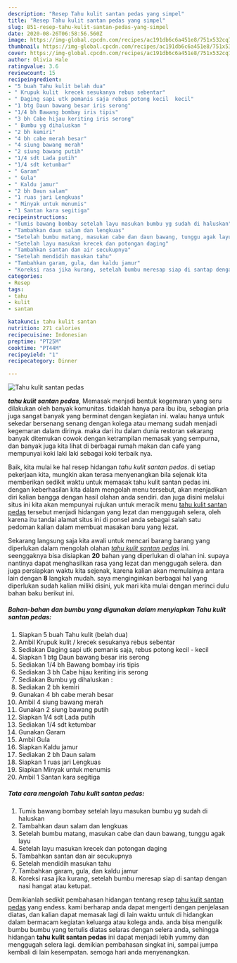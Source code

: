 ```yaml
---
description: "Resep Tahu kulit santan pedas yang simpel"
title: "Resep Tahu kulit santan pedas yang simpel"
slug: 851-resep-tahu-kulit-santan-pedas-yang-simpel
date: 2020-08-26T06:58:56.560Z
image: https://img-global.cpcdn.com/recipes/ac191db6c6a451e8/751x532cq70/tahu-kulit-santan-pedas-foto-resep-utama.jpg
thumbnail: https://img-global.cpcdn.com/recipes/ac191db6c6a451e8/751x532cq70/tahu-kulit-santan-pedas-foto-resep-utama.jpg
cover: https://img-global.cpcdn.com/recipes/ac191db6c6a451e8/751x532cq70/tahu-kulit-santan-pedas-foto-resep-utama.jpg
author: Olivia Hale
ratingvalue: 3.6
reviewcount: 15
recipeingredient:
- "5 buah Tahu kulit belah dua"
- " Krupuk kulit  krecek sesukanya rebus sebentar"
- " Daging sapi utk pemanis saja rebus potong kecil  kecil"
- "1 btg Daun bawang besar iris serong"
- "1/4 bh Bawang bombay iris tipis"
- "3 bh Cabe hijau keriting iris serong"
- " Bumbu yg dihaluskan "
- "2 bh kemiri"
- "4 bh cabe merah besar"
- "4 siung bawang merah"
- "2 siung bawang putih"
- "1/4 sdt Lada putih"
- "1/4 sdt ketumbar"
- " Garam"
- " Gula"
- " Kaldu jamur"
- "2 bh Daun salam"
- "1 ruas jari Lengkuas"
- " Minyak untuk menumis"
- "1 Santan kara segitiga"
recipeinstructions:
- "Tumis bawang bombay setelah layu masukan bumbu yg sudah di haluskan"
- "Tambahkan daun salam dan lengkuas"
- "Setelah bumbu matang, masukan cabe dan daun bawang, tunggu agak layu"
- "Setelah layu masukan krecek dan potongan daging"
- "Tambahkan santan dan air secukupnya"
- "Setelah mendidih masukan tahu"
- "Tambahkan garam, gula, dan kaldu jamur"
- "Koreksi rasa jika kurang, setelah bumbu meresap siap di santap dengan nasi hangat atau ketupat."
categories:
- Resep
tags:
- tahu
- kulit
- santan

katakunci: tahu kulit santan 
nutrition: 271 calories
recipecuisine: Indonesian
preptime: "PT25M"
cooktime: "PT44M"
recipeyield: "1"
recipecategory: Dinner

---
```



![Tahu kulit santan pedas](https://img-global.cpcdn.com/recipes/ac191db6c6a451e8/751x532cq70/tahu-kulit-santan-pedas-foto-resep-utama.jpg)

<b><i>tahu kulit santan pedas</i></b>, Memasak menjadi bentuk kegemaran yang seru dilakukan oleh banyak komunitas. tidaklah hanya para ibu ibu, sebagian pria juga sangat banyak yang berminat dengan kegiatan ini. walau hanya untuk sekedar bersenang senang dengan kolega atau memang sudah menjadi kegemaran dalam dirinya. maka dari itu dalam dunia restoran sekarang banyak ditemukan cowok dengan ketrampilan memasak yang sempurna, dan banyak juga kita lihat di berbagai rumah makan dan cafe yang mempunyai koki laki laki sebagai koki terbaik nya.



Baik, kita mulai ke hal resep hidangan <i>tahu kulit santan pedas</i>. di setiap pekerjaan kita, mungkin akan terasa menyenangkan bila sejenak kita memberikan sedikit waktu untuk memasak tahu kulit santan pedas ini. dengan keberhasilan kita dalam mengolah menu tersebut, akan menjadikan diri kalian bangga dengan hasil olahan anda sendiri. dan juga disini melalui situs ini kita akan mempunyai rujukan untuk meracik menu <u>tahu kulit santan pedas</u> tersebut menjadi hidangan yang lezat dan menggugah selera, oleh karena itu tandai alamat situs ini di ponsel anda sebagai salah satu pedoman kalian dalam membuat masakan baru yang lezat.


Sekarang langsung saja kita awali untuk mencari barang barang yang diperlukan dalam mengolah olahan <u><i>tahu kulit santan pedas</i></u> ini. seenggaknya bisa disiapkan <b>20</b> bahan yang diperlukan di olahan ini. supaya nantinya dapat menghasilkan rasa yang lezat dan menggugah selera. dan juga persiapkan waktu kita sejenak, karena kalian akan memulainya antara lain dengan <b>8</b> langkah mudah. saya menginginkan berbagai hal yang diperlukan sudah kalian miliki disini, yuk mari kita mulai dengan merinci dulu bahan baku berikut ini.

<!--inarticleads1-->

##### Bahan-bahan dan bumbu yang digunakan dalam menyiapkan Tahu kulit santan pedas:

1. Siapkan 5 buah Tahu kulit (belah dua)
1. Ambil  Krupuk kulit / krecek sesukanya rebus sebentar
1. Sediakan  Daging sapi utk pemanis saja, rebus potong kecil - kecil
1. Siapkan 1 btg Daun bawang besar iris serong
1. Sediakan 1/4 bh Bawang bombay iris tipis
1. Sediakan 3 bh Cabe hijau keriting iris serong
1. Sediakan  Bumbu yg dihaluskan :
1. Sediakan 2 bh kemiri
1. Gunakan 4 bh cabe merah besar
1. Ambil 4 siung bawang merah
1. Gunakan 2 siung bawang putih
1. Siapkan 1/4 sdt Lada putih
1. Sediakan 1/4 sdt ketumbar
1. Gunakan  Garam
1. Ambil  Gula
1. Siapkan  Kaldu jamur
1. Sediakan 2 bh Daun salam
1. Siapkan 1 ruas jari Lengkuas
1. Siapkan  Minyak untuk menumis
1. Ambil 1 Santan kara segitiga




<!--inarticleads2-->

##### Tata cara mengolah Tahu kulit santan pedas:

1. Tumis bawang bombay setelah layu masukan bumbu yg sudah di haluskan
1. Tambahkan daun salam dan lengkuas
1. Setelah bumbu matang, masukan cabe dan daun bawang, tunggu agak layu
1. Setelah layu masukan krecek dan potongan daging
1. Tambahkan santan dan air secukupnya
1. Setelah mendidih masukan tahu
1. Tambahkan garam, gula, dan kaldu jamur
1. Koreksi rasa jika kurang, setelah bumbu meresap siap di santap dengan nasi hangat atau ketupat.




Demikianlah sedikit pembahasan hidangan tentang resep <u>tahu kulit santan pedas</u> yang endess. kami berharap anda dapat mengerti dengan penjelasan diatas, dan kalian dapat memasak lagi di lain waktu untuk di hidangkan dalam bermacam kegiatan keluarga atau kolega anda. anda bisa mengulik bumbu bumbu yang tertulis diatas selaras dengan selera anda, sehingga hidangan <b>tahu kulit santan pedas</b> ini dapat menjadi lebih yummy dan menggugah selera lagi. demikian pembahasan singkat ini, sampai jumpa kembali di lain kesempatan. semoga hari anda menyenangkan.
